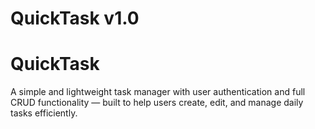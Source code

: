 # QuickTask v1.0

# QuickTask

A simple and lightweight task manager with user authentication and full CRUD functionality — built to help users create, edit, and manage daily tasks efficiently.
